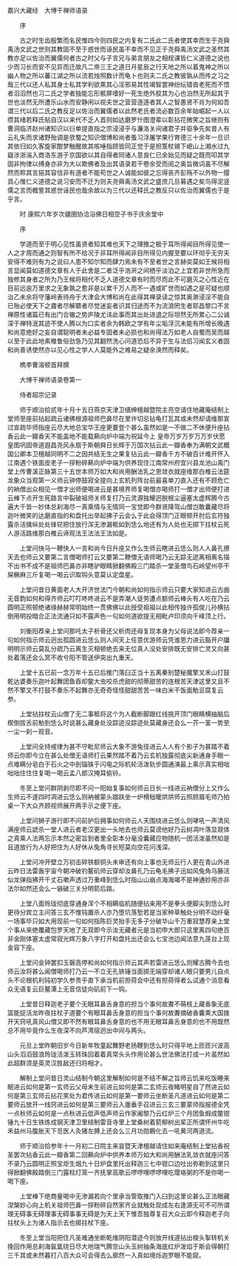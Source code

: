<!-- { "loadSidebar": true } -->
嘉兴大藏经　大博干禅师语录


　　序

　　古之时生齿殷繁而名民惟四今则四民之内复有二氏此二氏者使其幸而生于尧舜禹汤文武之世则其教固不至于惑世而诬民虽不幸而不见正于尧舜禹汤文武之圣然其教亦足以佐治而翼儒何者古之时父与子言兄与弟言朋友之相规课皆仁义道德之说也少而习长而安不见异而迁故凡二帝三王之道日月星辰之行天地之所以着鬼神之所以幽人物之所以蕃江湖之所以流若烛照数计而龟卜也则夫二氏之教彼孰从而传之习之哉三代以还人私其身士私其学利欲熏其心淫邪易其性竭智罢神纷纭错沓老死而不悟者滔滔然也习二氏之学者独能忘形骸屏嗜好一死生绝外胶其为心也泊然无所起其于世也淡然无所遭乐山水而安静闲以视夫世之营营逐逐者其人之智愚贤不肖为何如吾谓三代以后二氏之教反足以佐治而翼儒者以此然老氏者流必数百余年始崛起一人以缵其绪若释氏贴自汉以来代不乏人首则如达磨罗什图澄辈以彰拈花微笑之旨继则有曹洞临济赵州诸知识以衍单提直指之宗浸浸乎与濂洛关间诸君子并驱争先矣昔人有云礼失而求诸野殆调是欤蜀之知识僧博和尚者蚤习浮屠学果行育德三十余年一旦识其依归如久客旋家酣梦触醒故其咳唾指顾皆同正觉于是担笈杖锡下岷山上湘水过九嶷涉浙湍入商洛东游于京国欲以其自得者同诸人意良仁已余始见而疑之既而叩其学固非拘律以缚身亦非为大以欺佛者及出其语录若干卷余受而阅之奥旨微词虽不尽解然而聆其言挹其容信非有道者不能苟世之人诚能如彼之忘得丧齐彭殇不以外物一撄具心惟仁义道德之说习安而不迁为则夫尧舜禹汤文武之盛庶几旦募遇之矣鸟得泥竖儒之言而概訾其惑世诬民也哉余故以为三代以还释氏之教反只以佐治而翼儒也于是乎言。

　　时
康熙六年岁次疆圉协洽浴佛日相空子书于庆余堂中

　　序

　　学道而至于明心见性虽贤者知其难也天下之理推之极于耳所得闻目所得见使一人之才周而通之则智有所不给况于非耳所得闻非目所得见内握至要以环彻乎无穷夫安得不难则有为之说曰人患不知尔知而肆力焉未有不至者世之言赫奕莫如王候将相言显闻莫如道德文章有人于此舍是二者泛乎浩涆之间栖乎淡泊之上宜若非世所急而独修其身者之所为乃王候将相代不乏人道德文章有时而尽而此不可磨灭之心性近在目前远逾万里求之无象孰之愈非是以累千万人而不一遇或旷世而如遇之是可疑也顺治乙未余将守藩岭表待舟于大津会大博和尚在此得其禅录读之惊其奥渺浸淫不能自已殆必使天下之聋者尽解聩者尽觉迷妄者识其归途而不为流浪罔生者耶昌黎口不言禅原性诸篇已有出门合辙之势庐陵尤讳此事而其出处进退之际坦然无所累心二公诚深于禅特泯其迹不使人腾以为口实者余为韩欧之学有年尘垢浮沉未能有所增长晚遇和尚意绝好之妄自谓聪明者未必益专固者未必损也和尚得法万如老人自蜀而吴而越以至于此此地素椎鲁俗劲急乃见其翻然洗心问道恐后不异于生与法侣习闻玄义者固和尚善诱使然亦以见心性之学人人莫能外之难易之疑余涣然而释矣。

　　槜李曹溶顿首拜撰

　　大博干禅师语录卷第一

　　侍者超宗记录

　　师于顺治拾贰年十月十五日燕京天津卫缙绅檀越暨院主亮空请住地藏庵结制上堂师至座前拈起疏云诸佛根源祖师巴鼻尽在里许切忌钻龟打瓦其或未然却请维那宣过宣疏毕师指座云尽大地总宝华王座更要登个甚么虽然如是一不做二不休便升座拈香云此一瓣香天不能盖地不能载爇向炉中端为祝延今上
皇帝万岁万岁万万岁伏愿皇图巩固帝道遐昌尧风永扇于斯朝舜日长辉于万国次拈云此一瓣香奉为满朝文武概国公卿本卫檀越同明不二之因共结无生之果复拈云此一瓣香千方不破百计难开怀入江南遇个铁面皮老子一拶粉碎爇向炉中端为供养现住江南常州府宜兴县龙池山禹门堂上传曹溪正脉第三十五世本师万如大和尚用酬法乳之恩敛衣就座维那白椎云法筵龙象众当观第一义师云钟停鼓寂全提向上玄机列阵台前最喜单刀直入还有不顾危亡的衲僧出众相见一僧才出师便喝进云是甚境界师复喝僧亦喝师打一僧才出师便打进云棒下点开生死路言中裂破祖师关师复打乃云灵源独耀迥脱根尘逼塞太虚辉腾今古遍大千皆一妙体总刹海尽一真乘情与无情同一宝觉即今群贤降驾山僧岂敢囊藏尽将迦叶微笑的达磨直指的和盘托出举起拂子云会么于此会得顶门正眼顿开肘后玄符独露杀活擒纵处处锋铓把住放行浑无渗漏秪如到恁么地还有为人处也无掷下拄杖云死人游活路维那白椎云谛观法王法法王法如是。

　　上堂问快马一鞭快人一言和尚今日升座又作么生师云瞎进云恁么则人人鼻孔撩天去也师云又要第二言僧喝师打云又要第二鞭僧无语师喝乃云无踪无迹离相离名描不出书不成不是祖师巴鼻亦非瞎驴眼睛掀翻佛殿三门踏杀一堂圣僧鸟石岭望州亭干屎橛麻三斤复喝一喝云识取钩头意莫认定盘星。

　　上堂问昔日黄面老人大开济世法门今朝和尚如何指示师云只要大家知进云古曲无音韵如何和得齐师云叮叮咚咚进云不是弄潮人徒劳遭点额师云棒头有人吃在乃云圆明正照顿绝诸缘赫赫常明始终一贯佛佛以此授受祖祖以此相传独许孤俊儿孙横拈倒用明投暗合正法流通只如不露声色一句如何道欲提无相毗卢印须向千峰顶上行。

　　刘衡阳荐亲上堂问那吒太子析骨还父析肉还母复现本身为父母说法即今荐亲一句如何指示师云迥出孤圆进云恁么则人间天上任意优游师云凭谁恩力进云豁开户牖明明示师云莫乱分疏乃云离生灭相顿绝去来无位真人没处安排既无安排亡灵又向甚处着落还会么冥不收兮阳不管送伊突出九重天。

　　上堂十五已前一念万年十五已后推门落臼正当十五离秦别楚秘魔擎叉禾山打鼓乾达婆奏乐迦叶起舞团鱼吞却鳖大虫咬杀虎甜的彻蒂甜苦的连根苦天津这里又且不然不擎叉不打鼓不奏乐不起舞亦无奇奇怪怪甜甜苦苦一味白米干饭面觔豆腐复云参。

　　上堂拈拄杖云山僧了无二事秪将这个为人截断脚跟红线挑开顶门眼睛横抽脑后楔倒拔舌前觔到恁么时说甚么藏身处没踪迹没踪迹处莫藏身还会么一芥一茎一势至一尘一刹一观音。

　　上堂问全持戒律为甚不守毗尼师云大象不游兔径进云人人有个影子为甚踏不着师云你即今立在甚么处僧无语师打云果然踏不着乃云玄机独露彻底尖新通身手眼一点难瞒分皂白于石火之中剖锱铢于闪电之际机轮活泼轨步圆通演最上乘示真实相咄咄咄住住住复喝一喝云孟八郎汉掩耳偷铃。

　　冬至上堂问群阴剥尽即不问一阳始复事如何师云日长一线进云衲僧分上又作么生师云不遂四时凋进云恁么则衲被蒙头跏趺坐一炉榾柮暖烘烘师云照顾眉毛师乃拍桌一下大众齐顾视师展开两手示之便下座。

　　上堂问狮子游行即不问前护后拥事如何师云人天围绕进云恁么则哮吼一声清风满座师云諕杀一堂人进云者老汉更出一头地去也师云莫谤他好乃云树凋叶落显觌体之真乘人法两忘示本然之密旨到者里全彰本分毫没囊藏应物随机一团活泼虽然如是且道放行为人好把住为人好休从兔角寻长短莫向空花问浅深。

　　上堂问冲开壁立万初击碎铁额铜头未审还有向上事也无师云行人更在青山外进云昨日法雷轰宇宙今朝冲破钓鳌矶师云穿却汝鼻孔乃云龟毛拂子迅如风兔角乌藤活似龙弹指拂开千丈石嗽声透过万重峰到恁么时指山山崩点海海竭不是神通妙用亦非法尔如然还会么一镞破三关分明箭后路。

　　上堂八面玲珑彻底穿通身浑个不相瞒临机随便拈来用不是拳头便脚尖到恁么时更待分宾立主问答三玄不惟钝置杀人亦乃堕坑落堑若是当家种草触处分明不动纤毫一场事毕只如大用现前一句如何指陈巨灵抬手无多子分破华山千万重寂慧荐亲上堂个事从来绝覆藏包罗天地了无双即今示汝无藏者元是当初申大郎只这里离四句绝百非金刚体塞太虚常寂光辉万象八字打开和盘托出还会么七宝池边闻法意九莲台上现金容下座。

　　上堂问金钟罢扣玉磬高停和尚如何指示师云其声若雷进云恁么则耀古腾今去也师云汝将甚么闻僧喝师打乃云一不立无孔铁锤当面掷无端穿却诸人眼只要男儿自点头不论根机利钝初学久参贵乎直下承当机前担荷会中还有担荷得者么试通个消息看众无语复云巨鳌潭上无音信徒向矶前下一钩。

　　上堂昔日释迦老子要个无眼耳鼻舌身意的担当个事何故聻不萌枝上藏香象无底篮能捉活龙昨夜拄杖子道要个有眼耳鼻舌身意的担当个事何故聻摘破香囊熏大国拨开天窍吼真风山僧又即不然有眼耳鼻舌身意的也不用无眼耳鼻舌身意的也不用既然总不用毕竟作么生夜深不向芦湾宿迥出中间与两头。

　　元旦上堂昨朝旧岁今日新年牧童起舞野老扬鞭到恁么时只得平地上匝匝兴波高山头滔滔鼓浪玲珑活泼玉转珠回着着真常头头作用论甚么世法佛法打成一片虽然如此超群须是英灵汉胜敌还归将相才。

　　解制上堂问昔日灵山结制今朝这里解制如何是不结不解之旨师云饥来吃饭睡来眠进云如何是第一玄师云父母未生前进云如何是第二玄师云夜睹明星自了然进云如何是第三玄师云拈花笑处为君传进云如何是第一要师云坐断圣凡道进云如何是第二要师云放开一线窍进云如何是第三要师云入廛垂手召进云三玄三要蒙师指报德全凭一点秋师云如何是一点秋进云低声低声师云作家阇黎乃云红炉三个月团鱼煆成鳖钳锤九十日生铁炼成钢天津卫里结制雷音寺里上堂桑树着箭柳树出桨正所谓怀州牛吃禾益州马腹胀天下觅医人灸猪左膊上还会么三月功勋鶤化去一吼黄河两道流。

　　师于顺治拾参年十一月初二日院主来昙暨天津檀越请住如来庵结制上堂拈香祝
圣罢次拈香云此一瓣香第二回爇向炉中供养本师万如大和尚用酬法乳敛衣就座问答不录乃云圆明正照宝炬生烟九十日炉盘里托出释迦三七中钳口边吐出弥勒到这里只得掀翻佛殿踏倒三门露柱灯笼一齐抚掌高歌云啰啰哩啰啰哩吃璎珞粥的不是你喝一喝下座。

　　上堂棒下绝商量喝中无渗漏若向个里承当管取推门入臼到这里论甚么正法眼藏涅槃妙心向上机关祖师巴鼻一拶粉碎自然家齐业就触处现成左右逢源无可不可所谓理无碍事无碍理事无碍事事无碍是为天上天下惟吾独尊复召大众云即今释迦老子向拄杖头上为诸人指示去也掷拄杖下座。

　　冬至上堂当阳把住凡圣难通坐断乾维阴阳潜迹今则放开线道拈出梭头掣转机关挽回作用总刹海氤氲绕日尽大地瑞气腾空山头玉树抽条海底红炉泼焰于斯会得朝打三千其或未然暮打八百大众可会得去么廓然一入真如境烁迦罗眼不能窥。

